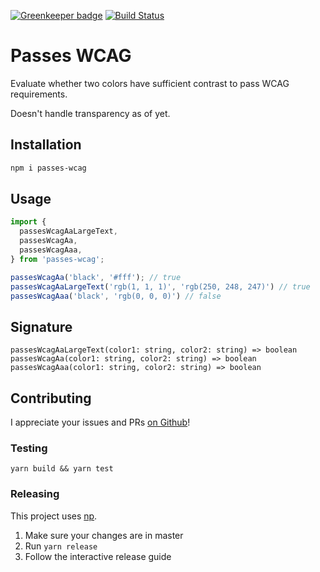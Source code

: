 [![Greenkeeper badge](https://badges.greenkeeper.io/misund/passes-wcag.svg)](https://greenkeeper.io/)
[![Build Status](https://travis-ci.org/misund/passes-wcag.svg?branch=master)](https://travis-ci.org/misund/passes-wcag)

# Passes WCAG

Evaluate whether two colors have sufficient contrast to pass WCAG requirements.

Doesn't handle transparency as of yet.

## Installation
```sh
npm i passes-wcag
```

## Usage
```js
import {
  passesWcagAaLargeText,
  passesWcagAa,
  passesWcagAaa,
} from 'passes-wcag';

passesWcagAa('black', '#fff'); // true
passesWcagAaLargeText('rgb(1, 1, 1)', 'rgb(250, 248, 247)') // true
passesWcagAaa('black', 'rgb(0, 0, 0)') // false
```

## Signature
```
passesWcagAaLargeText(color1: string, color2: string) => boolean
passesWcagAa(color1: string, color2: string) => boolean
passesWcagAaa(color1: string, color2: string) => boolean
```

## Contributing
I appreciate your issues and PRs [on Github](https://github.com/misund/passes-wcag)!

### Testing
```
yarn build && yarn test
```

### Releasing
This project uses [np](https://github.com/sindresorhus/np).
1. Make sure your changes are in master
2. Run `yarn release`
3. Follow the interactive release guide
